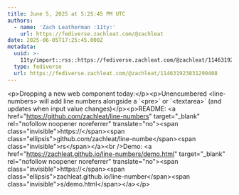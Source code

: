 ```yaml
---
title: June 5, 2025 at 5:25:45 PM UTC
authors:
  - name: 'Zach Leatherman :11ty:'
    url: https://fediverse.zachleat.com/@zachleat
date: 2025-06-05T17:25:45.000Z
metadata:
  uuid: >-
    11ty/import::rss::https://fediverse.zachleat.com/@zachleat/114631923831290408
  type: fediverse
  url: https://fediverse.zachleat.com/@zachleat/114631923831290408
---
```

\<p>Dropping a new web component today:\</p>\<p>Unencumbered &lt;line-numbers&gt; will add line numbers alongside a \`&lt;pre&gt;\` or \`&lt;textarea&gt;\` (and updates when input value changes)\</p>\<p>README: \<a href="https://github.com/zachleat/line-numbers" target="\_blank" rel="nofollow noopener noreferrer" translate="no">\<span class="invisible">https://\</span>\<span class="ellipsis">github.com/zachleat/line-numbe\</span>\<span class="invisible">rs\</span>\</a>\<br />Demo: \<a href="https://zachleat.github.io/line-numbers/demo.html" target="\_blank" rel="nofollow noopener noreferrer" translate="no">\<span class="invisible">https://\</span>\<span class="ellipsis">zachleat.github.io/line-number\</span>\<span class="invisible">s/demo.html\</span>\</a>\</p>